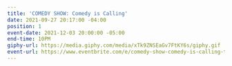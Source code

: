 ```yaml
---
title: 'COMEDY SHOW: Comedy is Calling'
date: 2021-09-27 20:17:00 -04:00
position: 1
event-date: 2021-12-03 20:00:00 -05:00
end-time: 10PM
giphy-url: https://media.giphy.com/media/xTk9ZNSEaGv7FtKY6s/giphy.gif
event-url: https://www.eventbrite.com/e/comedy-show-comedy-is-calling-tickets-200427332547
---
```


